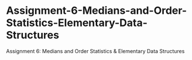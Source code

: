 # Assignment-6-Medians-and-Order-Statistics-Elementary-Data-Structures
Assignment 6: Medians and Order Statistics &amp; Elementary Data Structures
